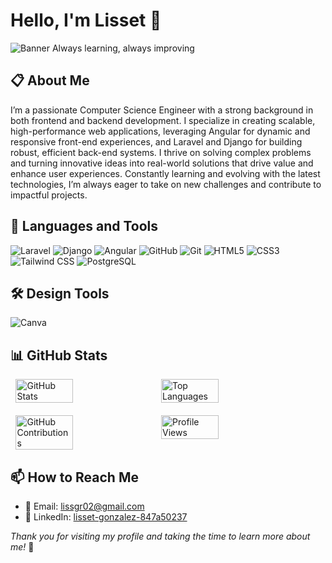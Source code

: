 # Hello, I'm Lisset 👋

![Banner](https://via.placeholder.com/800x200.png?text=Welcome+to+My+GitHub+Profile) 
Always learning, always improving

## 📋 About Me
I’m a passionate Computer Science Engineer with a strong background in both frontend and backend development. I specialize in creating scalable, high-performance web applications, leveraging Angular for dynamic and responsive front-end experiences, and Laravel and Django for building robust, efficient back-end systems. I thrive on solving complex problems and turning innovative ideas into real-world solutions that drive value and enhance user experiences. Constantly learning and evolving with the latest technologies, I’m always eager to take on new challenges and contribute to impactful projects.

## 🚀 Languages and Tools
![Laravel](https://img.shields.io/badge/-Laravel-FF2D20?style=flat&logo=laravel&logoColor=white)
![Django](https://img.shields.io/badge/-Django-092E20?style=flat&logo=django&logoColor=white)
![Angular](https://img.shields.io/badge/-Angular-DD0031?style=flat&logo=angular&logoColor=white)
![GitHub](https://img.shields.io/badge/-GitHub-181717?style=flat&logo=github&logoColor=white)
![Git](https://img.shields.io/badge/-Git-F05032?style=flat&logo=git&logoColor=white)
![HTML5](https://img.shields.io/badge/-HTML5-E34F26?style=flat&logo=html5&logoColor=white)
![CSS3](https://img.shields.io/badge/-CSS3-1572B6?style=flat&logo=css3&logoColor=white)
![Tailwind CSS](https://img.shields.io/badge/-Tailwind%20CSS-38B2AC?style=flat&logo=tailwind-css&logoColor=white)
![PostgreSQL](https://img.shields.io/badge/-PostgreSQL-336791?style=flat&logo=postgresql&logoColor=white)

## 🛠 Design Tools 
![Canva](https://img.shields.io/badge/Design%20Tool-Canva-FFB0C0?style=flat&logo=canva&logoColor=white&labelColor=00C4CC)

## 📊 GitHub Stats
<p align="center">
  <div style="display: flex; flex-wrap: wrap; justify-content: space-evenly; width: 90%; max-width: 1000px; gap: 20px;">
    <img src="https://github-readme-stats.vercel.app/api?username=LissetGR&show_icons=true&theme=radical" alt="GitHub Stats" style="width: 45%;"/>
    <img src="https://github-readme-stats.vercel.app/api/top-langs/?username=LissetGR&layout=compact&theme=radical" alt="Top Languages" style="width: 45%;"/>
    <img src="https://github-readme-streak-stats.herokuapp.com/?user=LissetGR&theme=radical" alt="GitHub Contributions" style="width: 45%;"/>
    <img src="https://komarev.com/ghpvc/?username=LissetGR&style=for-the-badge&color=2E8B57&label=Profile%20Views" alt="Profile Views" style="width: 45%;"/>
  </div>
</p>

## 📫 How to Reach Me
- 📧 Email: [lissgr02@gmail.com](mailto:lissgr02@gmail.com)
- 💼 LinkedIn: [lisset-gonzalez-847a50237](https://www.linkedin.com/in/lisset-gonzalez-847a50237)


_Thank you for visiting my profile and taking the time to learn more about me!_ 🚀
